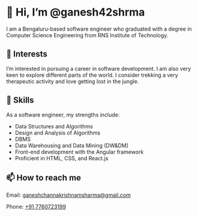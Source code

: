 <!DOCTYPE html>
<html lang="en">
<head>
  <meta charset="UTF-8">
  <meta name="viewport" content="width=device-width, initial-scale=1.0">

</head>
<body>
  <div class="container">
    <h1>👋 Hi, I’m @ganesh42shrma</h1>
    <p>I am a Bengaluru-based software engineer who graduated with a degree in Computer Science Engineering from RNS Institute of Technology.</p>
    <h2>👀 Interests</h2>
    <p>I’m interested in pursuing a career in software development. I am also very keen to explore different parts of the world. I consider trekking a very therapeutic activity and love getting lost in the jungle.</p>
    <h2>🌱 Skills</h2>
    <p>As a software engineer, my strengths include:</p>
    <ul>
      <li>Data Structures and Algorithms</li>
      <li>Design and Analysis of Algorithms</li>
      <li>DBMS</li>
      <li>Data Warehousing and Data Mining (DW&DM)</li>
      <li>Front-end development with the Angular framework</li>
      <li>Proficient in HTML, CSS, and React.js</li>
    </ul>
    <h2>📫 How to reach me</h2>
    <p>Email: <a href="mailto:ganeshchannakrishnamsharma@gmail.com">ganeshchannakrishnamsharma@gmail.com</a></p>
    <p>Phone: <a href="tel:+917760723199">+91 7760723199</a></p>
  </div>
</body>
</html>
